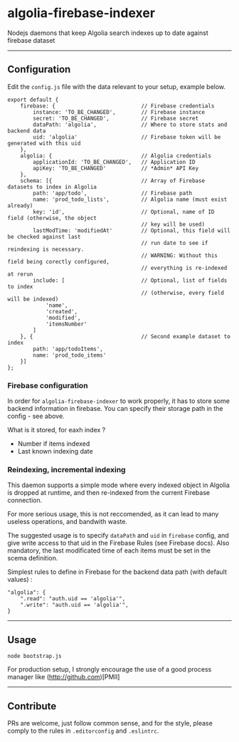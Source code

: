 # algolia-firebase-indexer

Nodejs daemons that keep Algolia search indexes up to date against firebase dataset

---

## Configuration

Edit the `config.js` file with the data relevant to your setup, example below.

    export default {
        firebase: {                           // Firebase credentials
            instance: 'TO_BE_CHANGED',        // Firebase instance
            secret: 'TO_BE_CHANGED',          // Firebase secret
            dataPath: 'algolia',              // Where to store stats and backend data
            uid: 'algolia'                    // Firebase token will be generated with this uid
        },
        algolia: {                            // Algolia credentials
            applicationId: 'TO_BE_CHANGED',   // Application ID
            apiKey: 'TO_BE_CHANGED'           // *Admin* API Key
        },
        schema: [{                            // Array of Firebase datasets to index in Algolia
            path: 'app/todo',                 // Firebase path
            name: 'prod_todo_lists',          // Algolia name (must exist already)
            key: 'id',                        // Optional, name of ID field (otherwise, the object 
                                              // key will be used)
            lastModTime: 'modifiedAt'         // Optional, this field will be checked against last 
                                              // run date to see if reindexing is necessary. 
                                              // WARNING: Without this field being corectly configured,
                                              // everything is re-indexed at rerun
            include: [                        // Optional, list of fields to index 
                                              // (otherwise, every field will be indexed)
                'name',
                'created',
                'modified',
                'itemsNumber'
            ]
        }, {                                  // Second example dataset to index
            path: 'app/todoItems',
            name: 'prod_todo_items'
        }]
    };

### Firebase configuration

In order for `algolia-firebase-indexer` to work properly, it has to store some backend 
information in firebase. You can specify their storage path in the config - see above.

What is it stored, for eaxh index ? 

  * Number if items indexed
  * Last known indexing date 

### Reindexing, incremental indexing

This daemon supports a simple mode where every indexed object in Algolia is dropped at runtime, and then re-indexed from the current Firebase connection.

For more serious usage, this is not reccomended, as it can lead to many useless operations, and bandwith waste.

The suggested usage is to specify `dataPath` and `uid` in `firebase` config, and give
write access to that uid in the Firebase Rules (see Firebase docs). Also mandatory, the last modificated time of each items must be set in the scema definition.

Simplest rules to define in Firebase for the backend data path (with default values) :

    "algolia": {                              
        ".read": "auth.uid == 'algolia'",
        ".write": "auth.uid == 'algolia'",
    }

---

## Usage

`node bootstrap.js`

For production setup, I strongly encourage the use of a good process manager 
like (http://github.com)[PMII]


---

## Contribute

PRs are welcome, just follow common sense, and for the style, please comply
to the rules in `.editorconfig` and `.eslintrc`.
